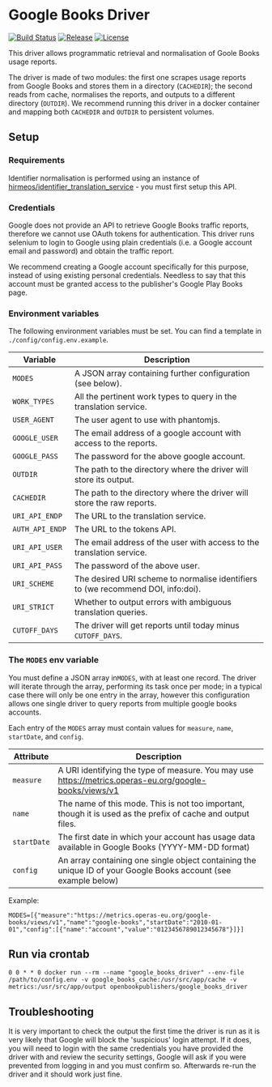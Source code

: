 # Google Books Driver
[![Build Status](https://travis-ci.org/hirmeos/google_books_driver.svg?branch=master)](https://travis-ci.org/hirmeos/google_books_driver) [![Release](https://img.shields.io/github/release/hirmeos/google_books_driver.svg?colorB=58839b)](https://github.com/hirmeos/google_books_driver/releases) [![License](https://img.shields.io/github/license/hirmeos/google_books_driver.svg?colorB=ff0000)](https://github.com/hirmeos/google_books_driver/blob/master/LICENSE)

This driver allows programmatic retrieval and normalisation of Goole Books usage reports.

The driver is made of two modules: the first one scrapes usage reports from Google Books and stores them in a directory (`CACHEDIR`); the second reads from cache, normalises the reports, and outputs to a different directory (`OUTDIR`). We recommend running this driver in a docker container and mapping both `CACHEDIR` and `OUTDIR` to persistent volumes.

## Setup
### Requirements
Identifier normalisation is performed using an instance of [hirmeos/identifier_translation_service][1] - you must first setup this API.

### Credentials
Google does not provide an API to retrieve Google Books traffic reports, therefore we cannot use OAuth tokens for authentication. This driver runs selenium to login to Google using plain credentials (i.e. a Google account email and password) and obtain the traffic report.

We recommend creating a Google account specifically for this purpose, instead of using existing personal credentials. Needless to say that this account must be granted access to the publisher's Google Play Books page.

### Environment variables
The following environment variables must be set. You can find a template in `./config/config.env.example`.

| Variable        | Description                                                                      |
| --------------- | -------------------------------------------------------------------------------- |
| `MODES`         | A JSON array containing further configuration (see below).                       |
| `WORK_TYPES`    | All the pertinent work types to query in the translation service.                |
| `USER_AGENT`    | The user agent to use with phantomjs.                                            |
| `GOOGLE_USER`   | The email address of a google account with access to the reports.                |
| `GOOGLE_PASS`   | The password for the above google account.                                       |
| `OUTDIR`        | The path to the directory where the driver will store its output.                |
| `CACHEDIR`      | The path to the directory where the driver will store the raw reports.           |
| `URI_API_ENDP`  | The URL to the translation service.                                              |
| `AUTH_API_ENDP` | The URL to the tokens API.                                                       |
| `URI_API_USER`  | The email address of the user with access to the translation service.            |
| `URI_API_PASS`  | The password of the above user.                                                  |
| `URI_SCHEME`    | The desired URI scheme to normalise identifiers to (we recommend DOI, info:doi). |
| `URI_STRICT`    | Whether to output errors with ambiguous translation queries.                     |
| `CUTOFF_DAYS`   | The driver will get reports until today minus `CUTOFF_DAYS`.                     |


### The `MODES` env variable
You must define a JSON array in`MODES`, with at least one record. The driver will iterate through the array, performing its task once per mode; in a typical case there will only be one entry in the array, however this configuration allows one single driver to query reports from multiple google books accounts.

Each entry of the `MODES` array must contain values for `measure`, `name`, `startDate`, and `config`.

| Attribute   | Description                                                                                                     |
| ----------- | --------------------------------------------------------------------------------------------------------------- |
| `measure`   | A URI identifying the type of measure. You may use https://metrics.operas-eu.org/google-books/views/v1          |
| `name`      | The name of this mode. This is not too important, though it is used as the prefix of cache and output files.    |
| `startDate` | The first date in which your account has usage data available in Google Books (YYYY-MM-DD format)               |
| `config`    | An array containing one single object containing the unique ID of your Google Books account (see example below) |

Example:
```
MODES=[{"measure":"https://metrics.operas-eu.org/google-books/views/v1","name":"google-books","startDate":"2010-01-01","config":[{"name":"account","value":"0123456789012345678"}]}]
```

## Run via crontab
```
0 0 * * 0 docker run --rm --name "google_books_driver" --env-file /path/to/config.env -v google_books_cache:/usr/src/app/cache -v metrics:/usr/src/app/output openbookpublishers/google_books_driver
```

## Troubleshooting
It is very important to check the output the first time the driver is run as it is very likely that Google will block the 'suspicious' login attempt. If it does, you will need to login with the same credentials you have provided the driver with and review the security settings, Google will ask if you were prevented from logging in and you must confirm so. Afterwards re-run the driver and it should work just fine.

[1]: https://github.com/hirmeos/identifier_translation_service "Identifier Translation Service"
